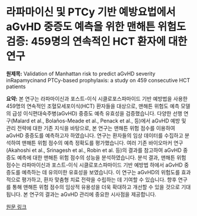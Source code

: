 # 라파마이신 및 PTCy 기반 예방요법에서 aGvHD 중증도 예측을 위한 맨해튼 위험도 검증: 459명의 연속적인 HCT 환자에 대한 연구

**원제목:** Validation of Manhattan risk to predict aGvHD severity inRapamycinand PTCy-based prophylaxis: a study on 459 consecutive HCT patients

**요약:** 본 연구는 라파마이신과 포스트-이식 시클로포스파마이드 기반 예방법을 사용한 459명의 연속적인 조혈모세포이식(HCT) 환자들을 대상으로, 맨해튼 위험도 예측 모델의 급성 이식편대숙주병(aGvHD) 중증도 예측 유효성을 검증했습니다.  다양한 선행 연구(Malard et al., Bolaños-Meade et al., Penack et al., 등)에서 aGvHD 예방 및 관리 전략에 대한 기존 지식을 바탕으로,  본 연구는 맨해튼 위험 점수를 이용하여 aGvHD 중증도를 예측하고자 하였습니다.  연구는 환자들의 임상 데이터를 수집하고 분석하여 맨해튼 위험 점수의 예측 정확도를 평가했습니다.  여러 기존 바이오마커 연구(Akahoshi et al., Srinagesh et al., Robin et al. 등)의 결과를 참고하여  aGvHD 중증도 예측에 대한 맨해튼 위험 점수의 성능을 분석하였습니다.  분석 결과,  맨해튼 위험 점수는 라파마이신과 포스트-이식 시클로포스파마이드 기반 예방법 하에서 aGvHD 중증도를 예측하는 데 유의미한 유효성을 보였습니다.  이 연구는  aGvHD의 위험도를 효과적으로 평가하고,  환자 맞춤형 치료 전략을 수립하는 데 기여할 수 있습니다.  향후 연구를 통해  맨해튼 위험 점수의 임상적 유용성을 더욱 확대하고 개선할 수 있을 것으로 기대됩니다.  본 연구의 결과는 aGvHD 관리에 중요한 시사점을 제공합니다.

[원문 링크](https://www.nature.com/articles/s41409-025-02677-0)

